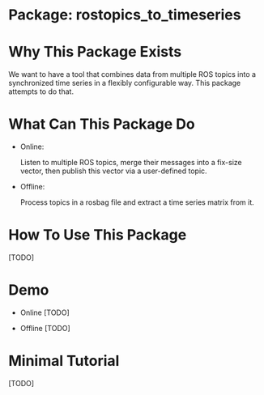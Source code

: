 # Package: rostopics_to_timeseries

# Why This Package Exists

We want to have a tool that combines data from multiple ROS topics into a synchronized time series in a flexibly configurable way. This package attempts to do that.

# What Can This Package Do

- Online:
  
  Listen to multiple ROS topics, merge their messages into a fix-size vector, then publish this vector via a user-defined topic.

- Offline:

  Process topics in a rosbag file and extract a time series matrix from it.
  
# How To Use This Package 
[TODO]

# Demo
- Online
[TODO]

- Offline
[TODO]


# Minimal Tutorial
[TODO]
